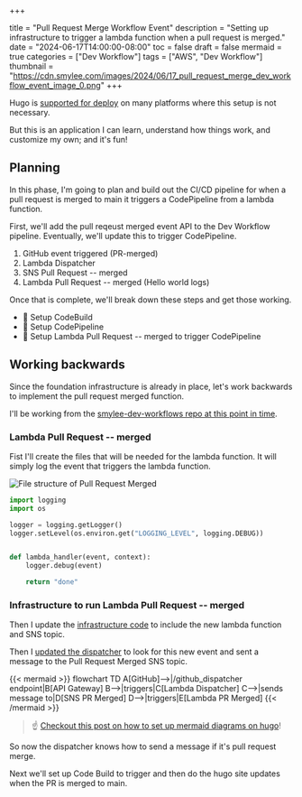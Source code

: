 +++

title = "Pull Request Merge Workflow Event"
description = "Setting up infrastructure to trigger a lambda function when a pull request is merged."
date = "2024-06-17T14:00:00-08:00"
toc = false
draft = false
mermaid = true
categories = ["Dev Workflow"]
tags = ["AWS", "Dev Workflow"]
thumbnail = "https://cdn.smylee.com/images/2024/06/17_pull_request_merge_dev_workflow_event_image_0.png"
+++


Hugo is [supported for deploy](https://gohugo.io/hosting-and-deployment/) on many platforms where this setup is not necessary.

But this is an application I can learn, understand how things work, and customize my own; and it's fun!

## Planning

In this phase, I'm going to plan and build out the CI/CD pipeline for when a pull request is merged to main it triggers a CodePipeline from a lambda function.

First, we'll add the pull reqeust merged event API to the Dev Workflow pipeline. Eventually, we'll update this to trigger CodePipeline.

1. GitHub event triggered (PR-merged)
1. Lambda Dispatcher
1. SNS Pull Request -- merged
1. Lambda Pull Request -- merged (Hello world logs)

Once that is complete, we'll break down these steps and get those working.

* :black_square_button: Setup CodeBuild
* :black_square_button: Setup CodePipeline
* :black_square_button: Setup Lambda Pull Request -- merged to trigger CodePipeline

## Working backwards

Since the foundation infrastructure is already in place, let's work backwards to implement the pull request merged function.

I'll be working from the [smylee-dev-workflows repo at this point in time](https://github.com/smyleeface/smylee-dev-workflows/tree/1f881175fbe2ef637e2f39f88120cfde59c3a81d).

### Lambda Pull Request -- merged

Fist I'll create the files that will be needed for the lambda function. It will simply log the event that triggers the lambda function.

![File structure of Pull Request Merged](images/2024/06/file_structure_prmerged.png)

```python
import logging
import os

logger = logging.getLogger()
logger.setLevel(os.environ.get("LOGGING_LEVEL", logging.DEBUG))


def lambda_handler(event, context):
    logger.debug(event)

    return "done"
```

### Infrastructure to run Lambda Pull Request -- merged

Then I update the [infrastructure code](https://github.com/smyleeface/smylee-dev-workflows/blob/d98510881a663b3a951a27993f8f1be54c9ba125/infrastructure/function_pull_request_merged.py) to include the new lambda function and SNS topic.

Then I [updated the dispatcher](https://github.com/smyleeface/smylee-dev-workflows/blob/d3b8728ddfddbf4a89caf195aac2bca9ac97f637/functions/dispatcher/dev_workflow/dispatcher/dispatch_event.py) to look for this new event and sent a message to the Pull Request Merged SNS topic.

{{< mermaid >}}
flowchart TD
    A[GitHub]-->|/github_dispatcher endpoint|B[API Gateway]
    B-->|triggers|C[Lambda Dispatcher]
    C-->|sends message to|D[SNS PR Merged]
    D-->|triggers|E[Lambda PR Merged]
{{< /mermaid >}}

> :point_up: [Checkout this post on how to set up mermaid diagrams on hugo](https://navendu.me/posts/adding-diagrams-to-your-hugo-blog-with-mermaid/)!

So now the dispatcher knows how to send a message if it's pull request merge.

Next we'll set up Code Build to trigger and then do the hugo site updates when the PR is merged to main.
